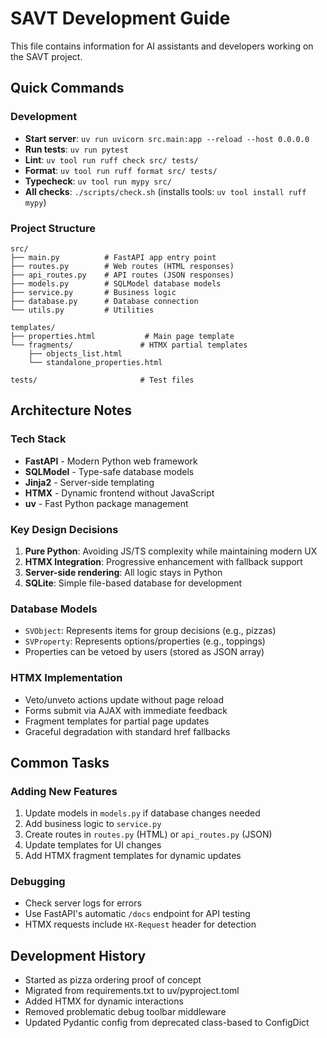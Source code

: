 # SAVT Development Guide

This file contains information for AI assistants and developers working on the SAVT project.

## Quick Commands

### Development
- **Start server**: `uv run uvicorn src.main:app --reload --host 0.0.0.0`
- **Run tests**: `uv run pytest`
- **Lint**: `uv tool run ruff check src/ tests/`
- **Format**: `uv tool run ruff format src/ tests/`  
- **Typecheck**: `uv tool run mypy src/`
- **All checks**: `./scripts/check.sh` (installs tools: `uv tool install ruff mypy`)

### Project Structure
```
src/
├── main.py          # FastAPI app entry point
├── routes.py        # Web routes (HTML responses)
├── api_routes.py    # API routes (JSON responses)
├── models.py        # SQLModel database models
├── service.py       # Business logic
├── database.py      # Database connection
└── utils.py         # Utilities

templates/
├── properties.html           # Main page template
└── fragments/               # HTMX partial templates
    ├── objects_list.html
    └── standalone_properties.html

tests/                       # Test files
```

## Architecture Notes

### Tech Stack
- **FastAPI** - Modern Python web framework
- **SQLModel** - Type-safe database models  
- **Jinja2** - Server-side templating
- **HTMX** - Dynamic frontend without JavaScript
- **uv** - Fast Python package management

### Key Design Decisions
1. **Pure Python**: Avoiding JS/TS complexity while maintaining modern UX
2. **HTMX Integration**: Progressive enhancement with fallback support
3. **Server-side rendering**: All logic stays in Python
4. **SQLite**: Simple file-based database for development

### Database Models
- `SVObject`: Represents items for group decisions (e.g., pizzas)
- `SVProperty`: Represents options/properties (e.g., toppings)
- Properties can be vetoed by users (stored as JSON array)

### HTMX Implementation
- Veto/unveto actions update without page reload
- Forms submit via AJAX with immediate feedback
- Fragment templates for partial page updates
- Graceful degradation with standard href fallbacks

## Common Tasks

### Adding New Features
1. Update models in `models.py` if database changes needed
2. Add business logic to `service.py`
3. Create routes in `routes.py` (HTML) or `api_routes.py` (JSON)
4. Update templates for UI changes
5. Add HTMX fragment templates for dynamic updates

### Debugging
- Check server logs for errors
- Use FastAPI's automatic `/docs` endpoint for API testing
- HTMX requests include `HX-Request` header for detection

## Development History
- Started as pizza ordering proof of concept
- Migrated from requirements.txt to uv/pyproject.toml
- Added HTMX for dynamic interactions
- Removed problematic debug toolbar middleware
- Updated Pydantic config from deprecated class-based to ConfigDict